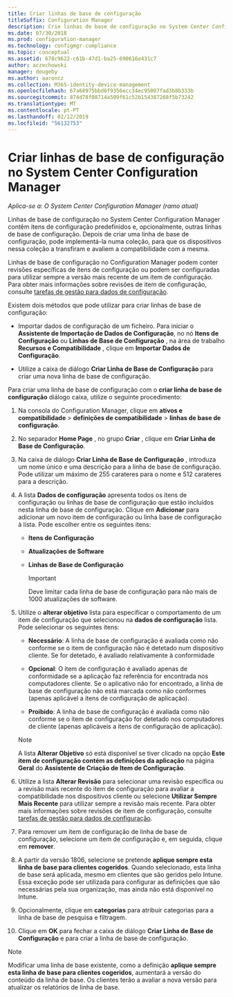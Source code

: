```yaml
---
title: Criar linhas de base de configuração
titleSuffix: Configuration Manager
description: Crie linhas de base de configuração no System Center Configuration Manager que pode implementar numa coleção.
ms.date: 07/30/2018
ms.prod: configuration-manager
ms.technology: configmgr-compliance
ms.topic: conceptual
ms.assetid: 678c9622-c61b-47d1-ba25-690616e431c7
author: aczechowski
manager: dougeby
ms.author: aaroncz
ms.collection: M365-identity-device-management
ms.openlocfilehash: 67a68975bbd6f9356ecc34ec95007fad3b8b333b
ms.sourcegitcommit: 874d78f08714a509f61c52b154387268f5b73242
ms.translationtype: MT
ms.contentlocale: pt-PT
ms.lasthandoff: 02/12/2019
ms.locfileid: "56132753"
---
```

# <a name="create-configuration-baselines-in-system-center-configuration-manager"></a>Criar linhas de base de configuração no System Center Configuration Manager

*Aplica-se a: O System Center Configuration Manager (ramo atual)*


Linhas de base de configuração no System Center Configuration Manager contêm itens de configuração predefinidos e, opcionalmente, outras linhas de base de configuração. Depois de criar uma linha de base de configuração, pode implementá-la numa coleção, para que os dispositivos nessa coleção a transfiram e avaliem a compatibilidade com a mesma.  

 Linhas de base de configuração no Configuration Manager podem conter revisões específicas de itens de configuração ou podem ser configuradas para utilizar sempre a versão mais recente de um item de configuração. Para obter mais informações sobre revisões de item de configuração, consulte [tarefas de gestão para dados de configuração](../../compliance/deploy-use/management-tasks-for-configuration-data.md).  

 Existem dois métodos que pode utilizar para criar linhas de base de configuração:  

-   Importar dados de configuração de um ficheiro. Para iniciar o **Assistente de Importação de Dados de Configuração**, no nó **Itens de Configuração** ou **Linhas de Base de Configuração** , na área de trabalho **Recursos e Compatibilidade** , clique em **Importar Dados de Configuração**.  

-   Utilize a caixa de diálogo **Criar Linha de Base de Configuração** para criar uma nova linha de base de configuração.  

Para criar uma linha de base de configuração com o **criar linha de base de configuração** diálogo caixa, utilize o seguinte procedimento:  

1. Na consola do Configuration Manager, clique em **ativos e compatibilidade** > **definições de compatibilidade** > **linhas de base de configuração**.  

2. No separador **Home Page** , no grupo **Criar** , clique em **Criar Linha de Base de Configuração**.  

3. Na caixa de diálogo **Criar Linha de Base de Configuração** , introduza um nome único e uma descrição para a linha de base de configuração. Pode utilizar um máximo de 255 carateres para o nome e 512 carateres para a descrição.  

4. A lista **Dados de configuração** apresenta todos os itens de configuração ou linhas de base de configuração que estão incluídos nesta linha de base de configuração. Clique em **Adicionar** para adicionar um novo item de configuração ou linha base de configuração à lista. Pode escolher entre os seguintes itens:  

   - **Itens de Configuração**  

   - **Atualizações de Software**  

   - **Linhas de Base de Configuração**  
     > [!IMPORTANT]
     > Deve limitar cada linha de base de configuração para não mais de 1000 atualizações de software.
5. Utilize o **alterar objetivo** lista para especificar o comportamento de um item de configuração que selecionou na **dados de configuração** lista. Pode selecionar os seguintes itens:  

   -   **Necessário**: A linha de base de configuração é avaliada como não conforme se o item de configuração não é detetado num dispositivo cliente. Se for detetado, é avaliado relativamente à conformidade  

   -   **Opcional**: O item de configuração é avaliado apenas de conformidade se a aplicação faz referência for encontrada nos computadores cliente. Se o aplicativo não for encontrado, a linha de base de configuração não está marcada como não conformes (apenas aplicável a itens de configuração de aplicação).  

   -   **Proibido**: A linha de base de configuração é avaliada como não conforme se o item de configuração for detetado nos computadores de cliente (apenas aplicáveis a itens de configuração de aplicação).  

   > [!NOTE]
   >  A lista **Alterar Objetivo** só está disponível se tiver clicado na opção **Este item de configuração contém as definições da aplicação** na página **Geral** do **Assistente de Criação de Item de Configuração**.  

6. Utilize a lista **Alterar Revisão** para selecionar uma revisão específica ou a revisão mais recente do item de configuração para avaliar a compatibilidade nos dispositivos cliente ou selecione **Utilizar Sempre Mais Recente** para utilizar sempre a revisão mais recente. Para obter mais informações sobre revisões de item de configuração, consulte [tarefas de gestão para dados de configuração](../../compliance/deploy-use/management-tasks-for-configuration-data.md).  

7. Para remover um item de configuração de linha de base de configuração, selecione um item de configuração e, em seguida, clique em **remover**.  

8. A partir da versão 1806, selecione se pretende **aplique sempre esta linha de base para clientes cogeridos**. Quando selecionado, esta linha de base será aplicada, mesmo em clientes que são geridos pelo Intune.  Essa exceção pode ser utilizada para configurar as definições que são necessárias pela sua organização, mas ainda não está disponível no Intune. 

9. Opcionalmente, clique em **categorias** para atribuir categorias para a linha de base de pesquisa e filtragem. 

10. Clique em **OK** para fechar a caixa de diálogo **Criar Linha de Base de Configuração** e para criar a linha de base de configuração.  

>[!NOTE]
> Modificar uma linha de base existente, como a definição **aplique sempre esta linha de base para clientes cogeridos**, aumentará a versão do conteúdo da linha de base. Os clientes terão a avaliar a nova versão para atualizar os relatórios de linha de base. 
